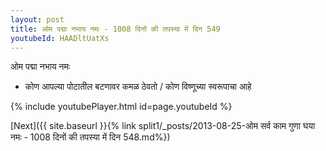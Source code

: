 ```yaml
---
layout: post
title: ओम पद्मा नभाय नमः - 1008 दिनों की तपस्या में दिन 549
youtubeId: HAADltUatXs
---
```

 
 
 ओम पद्मा नभाय नमः  
 
 -  कोण आपल्या पोटातील बटणावर कमळ ठेवतो / कोण विष्णूच्या स्वरूपाचा आहे 
 
  
 
  
 
 
 
 
 
 


{% include youtubePlayer.html id=page.youtubeId %}
 
[Next]({{ site.baseurl }}{% link  split1/_posts/2013-08-25-ओम सर्व काम गुणा घया नमः - 1008 दिनों की तपस्या में दिन 548.md%})
 
